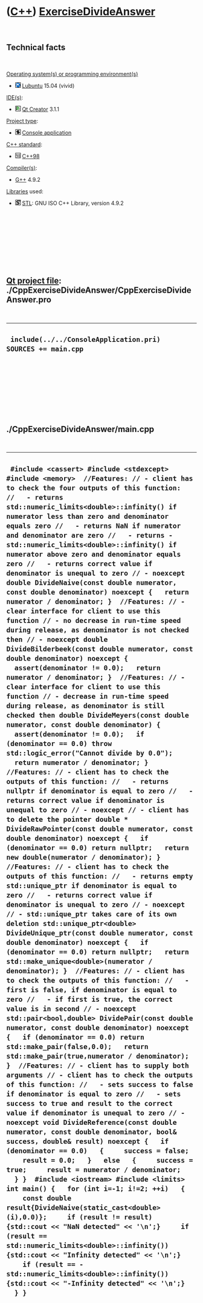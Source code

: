 
 

 

 

 

 

([C++](Cpp.md)) [ExerciseDivideAnswer](CppExerciseDivideAnswer.md)
====================================================================

 

Technical facts
---------------

 

[Operating system(s) or programming environment(s)](CppOs.md)

-   ![Lubuntu](PicLubuntu.png) [Lubuntu](CppLubuntu.md) 15.04 (vivid)

[IDE(s)](CppIde.md):

-   ![Qt Creator](PicQtCreator.png) [Qt Creator](CppQtCreator.md) 3.1.1

[Project type](CppQtProjectType.md):

-   ![console](PicConsole.png) [Console
    application](CppConsoleApplication.md)

[C++ standard](CppStandard.md):

-   ![C++98](PicCpp98.png) [C++98](Cpp98.md)

[Compiler(s)](CppCompiler.md):

-   [G++](CppGpp.md) 4.9.2

[Libraries](CppLibrary.md) used:

-   ![STL](PicStl.png) [STL](CppStl.md): GNU ISO C++ Library, version
    4.9.2

 

 

 

 

 

[Qt project file](CppQtProjectFile.md): ./CppExerciseDivideAnswer/CppExerciseDivideAnswer.pro
----------------------------------------------------------------------------------------------

 

  ---------------------------------------------------------------
  ` include(../../ConsoleApplication.pri)  SOURCES += main.cpp`
  ---------------------------------------------------------------

 

 

 

 

 

./CppExerciseDivideAnswer/main.cpp
----------------------------------

 

  -----------------------------------------------------------------------------------------------------------------------------------------------------------------------------------------------------------------------------------------------------------------------------------------------------------------------------------------------------------------------------------------------------------------------------------------------------------------------------------------------------------------------------------------------------------------------------------------------------------------------------------------------------------------------------------------------------------------------------------------------------------------------------------------------------------------------------------------------------------------------------------------------------------------------------------------------------------------------------------------------------------------------------------------------------------------------------------------------------------------------------------------------------------------------------------------------------------------------------------------------------------------------------------------------------------------------------------------------------------------------------------------------------------------------------------------------------------------------------------------------------------------------------------------------------------------------------------------------------------------------------------------------------------------------------------------------------------------------------------------------------------------------------------------------------------------------------------------------------------------------------------------------------------------------------------------------------------------------------------------------------------------------------------------------------------------------------------------------------------------------------------------------------------------------------------------------------------------------------------------------------------------------------------------------------------------------------------------------------------------------------------------------------------------------------------------------------------------------------------------------------------------------------------------------------------------------------------------------------------------------------------------------------------------------------------------------------------------------------------------------------------------------------------------------------------------------------------------------------------------------------------------------------------------------------------------------------------------------------------------------------------------------------------------------------------------------------------------------------------------------------------------------------------------------------------------------------------------------------------------------------------------------------------------------------------------------------------------------------------------------------------------------------------------------------------------------------------------------------------------------------------------------------------------------------------------------------------------------------------------------------------------------------------------------------------------
  ` #include <cassert> #include <stdexcept> #include <memory>  //Features: // - client has to check the four outputs of this function: //   - returns std::numeric_limits<double>::infinity() if numerator less than zero and denominator equals zero //   - returns NaN if numerator and denominator are zero //   - returns -std::numeric_limits<double>::infinity() if numerator above zero and denominator equals zero //   - returns correct value if denominator is unequal to zero // - noexcept double DivideNaive(const double numerator, const double denominator) noexcept {   return numerator / denominator; }  //Features: // - clear interface for client to use this function // - no decrease in run-time speed during release, as denominator is not checked then // - noexcept double DivideBilderbeek(const double numerator, const double denominator) noexcept {   assert(denominator != 0.0);   return numerator / denominator; }  //Features: // - clear interface for client to use this function // - decrease in run-time speed during release, as denominator is still checked then double DivideMeyers(const double numerator, const double denominator) {   assert(denominator != 0.0);   if (denominator == 0.0) throw std::logic_error("Cannot divide by 0.0");   return numerator / denominator; }  //Features: // - client has to check the outputs of this function: //   - returns nullptr if denominator is equal to zero //   - returns correct value if denominator is unequal to zero // - noexcept // - client has to delete the pointer double * DivideRawPointer(const double numerator, const double denominator) noexcept {   if (denominator == 0.0) return nullptr;   return new double(numerator / denominator); }  //Features: // - client has to check the outputs of this function: //   - returns empty std::unique_ptr if denominator is equal to zero //   - returns correct value if denominator is unequal to zero // - noexcept // - std::unique_ptr takes care of its own deletion std::unique_ptr<double> DivideUnique_ptr(const double numerator, const double denominator) noexcept {   if (denominator == 0.0) return nullptr;   return std::make_unique<double>(numerator / denominator); }  //Features: // - client has to check the outputs of this function: //   - first is false, if denominator is equal to zero //   - if first is true, the correct value is in second // - noexcept std::pair<bool,double> DividePair(const double numerator, const double denominator) noexcept {   if (denominator == 0.0) return std::make_pair(false,0.0);   return std::make_pair(true,numerator / denominator); }  //Features: // - client has to supply both arguments // - client has to check the outputs of this function: //   - sets success to false if denominator is equal to zero //   - sets success to true and result to the correct value if denominator is unequal to zero // - noexcept void DivideReference(const double numerator, const double denominator, bool& success, double& result) noexcept {   if (denominator == 0.0)   {     success = false;     result = 0.0;   }   else   {     success = true;     result = numerator / denominator;   } }  #include <iostream> #include <limits> int main() {   for (int i=-1; i!=2; ++i)   {     const double result{DivideNaive(static_cast<double>(i),0.0)};     if (result != result) {std::cout << "NaN detected" << '\n';}     if (result == std::numeric_limits<double>::infinity()) {std::cout << "Infinity detected" << '\n';}     if (result == -std::numeric_limits<double>::infinity()) {std::cout << "-Infinity detected" << '\n';}    } }`
  -----------------------------------------------------------------------------------------------------------------------------------------------------------------------------------------------------------------------------------------------------------------------------------------------------------------------------------------------------------------------------------------------------------------------------------------------------------------------------------------------------------------------------------------------------------------------------------------------------------------------------------------------------------------------------------------------------------------------------------------------------------------------------------------------------------------------------------------------------------------------------------------------------------------------------------------------------------------------------------------------------------------------------------------------------------------------------------------------------------------------------------------------------------------------------------------------------------------------------------------------------------------------------------------------------------------------------------------------------------------------------------------------------------------------------------------------------------------------------------------------------------------------------------------------------------------------------------------------------------------------------------------------------------------------------------------------------------------------------------------------------------------------------------------------------------------------------------------------------------------------------------------------------------------------------------------------------------------------------------------------------------------------------------------------------------------------------------------------------------------------------------------------------------------------------------------------------------------------------------------------------------------------------------------------------------------------------------------------------------------------------------------------------------------------------------------------------------------------------------------------------------------------------------------------------------------------------------------------------------------------------------------------------------------------------------------------------------------------------------------------------------------------------------------------------------------------------------------------------------------------------------------------------------------------------------------------------------------------------------------------------------------------------------------------------------------------------------------------------------------------------------------------------------------------------------------------------------------------------------------------------------------------------------------------------------------------------------------------------------------------------------------------------------------------------------------------------------------------------------------------------------------------------------------------------------------------------------------------------------------------------------------------------------------------------------------

 

 

 

 

 

 

